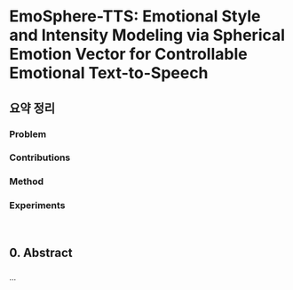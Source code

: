 # EmoSphere-TTS: Emotional Style and Intensity Modeling via Spherical Emotion Vector for Controllable Emotional Text-to-Speech

## 요약 정리
### Problem


### Contributions


### Method


### Experiments



<br>  
  
## 0. Abstract
### 

...
